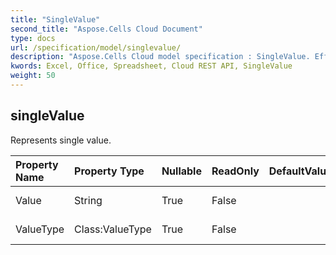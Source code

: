```yaml
---
title: "SingleValue"
second_title: "Aspose.Cells Cloud Document"
type: docs
url: /specification/model/singlevalue/
description: "Aspose.Cells Cloud model specification : SingleValue. Effortlessly handle Excel and other spreadsheet documents with features like opening, generating, editing, splitting, merging, comparing, and converting."
kwords: Excel, Office, Spreadsheet, Cloud REST API, SingleValue
weight: 50
---
```


## **singleValue**

Represents single value. 

| Property Name | Property Type | Nullable |  ReadOnly | DefaultValue | Description | 
| :- | :- | :- |:- |  :- | :- |
| Value | String | True |  False |  | Represents value. |  
| ValueType | Class:ValueType | True |  False |  | Represents value type. |  

